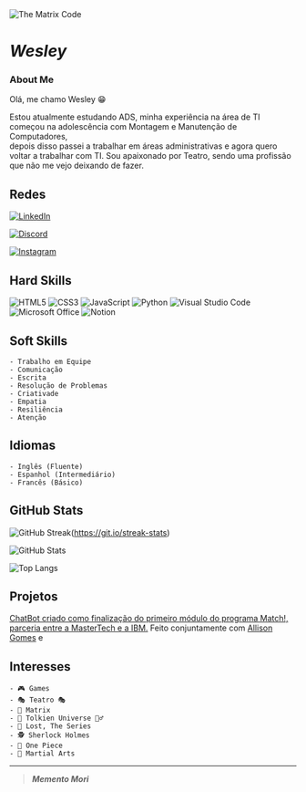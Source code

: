 <picture wide align=center>
 <source media="(prefers-color-scheme: dark)" srcset="https://encrypted-tbn0.gstatic.com/images?q=tbn:ANd9GcTSPnyBpJFUqTG2bpFYWyHY543SO0WUDj2CRw&usqp=CAU">
 <source media="(prefers-color-scheme: light)" srcset="https://encrypted-tbn0.gstatic.com/images?q=tbn:ANd9GcTSPnyBpJFUqTG2bpFYWyHY543SO0WUDj2CRw&usqp=CAU">
 <img alt="The Matrix Code" src="https://encrypted-tbn0.gstatic.com/images?q=tbn:ANd9GcTSPnyBpJFUqTG2bpFYWyHY543SO0WUDj2CRw&usqp=CAU"/>
</picture>

# ***Wesley***
### About Me
 
Olá, me chamo Wesley 😁

Estou atualmente estudando ADS, minha experiência na área de TI começou na adolescência com Montagem e Manutenção de Computadores,</br>depois disso passei a trabalhar em áreas administrativas e agora quero voltar a trabalhar com TI.
    Sou apaixonado por Teatro, sendo uma profissão que não me vejo deixando de fazer.
## Redes
[![LinkedIn](https://img.shields.io/badge/LinkedIn-9900ee?style=for-the-badge&logo=linkedin&logoColor=00000)](https://www.linkedin.com/in/wesley-marques-206b94165/)

[![Discord](https://img.shields.io/badge/Discord-000?style=for-the-badge&logo=discord)](https://discord.com/channels/@wessnk#5336/)

[![Instagram](https://img.shields.io/badge/Instagram-eeaaee?style=for-the-badge&logo=instagram)](https://www.instagram.com/wes.cfzo/)

## Hard Skills
![HTML5](https://img.shields.io/badge/HTML5-000?style=for-the-badge&logo=html5)
![CSS3](https://img.shields.io/badge/CSS3-000?style=for-the-badge&logo=css3&logoColor=264CE4)
![JavaScript](https://img.shields.io/badge/JavaScript-000?style=for-the-badge&logo=javascript)
![Python](https://img.shields.io/badge/Python-000?style=for-the-badge&logo=python)
![Visual Studio Code](https://img.shields.io/badge/Visual%20Studio%20Code-0078d7.svg?style=for-the-badge&logo=visual-studio-code&logoColor=white)
![Microsoft Office](https://img.shields.io/badge/Microsoft_Office-D83B01?style=for-the-badge&logo=microsoft-office&logoColor=white)
![Notion](https://img.shields.io/badge/Notion-%23000000.svg?style=for-the-badge&logo=notion&logoColor=white)
## Soft Skills
    - Trabalho em Equipe
    - Comunicação
    - Escrita
    - Resolução de Problemas
    - Criativade
    - Empatia
    - Resiliência
    - Atenção

## Idiomas
    - Inglês (Fluente)
    - Espanhol (Intermediário)
    - Francês (Básico)


## GitHub Stats
![GitHub Streak](https://streak-stats.demolab.com/?user=Wes-SNK&theme=tokyonight&background=000&border=30A3DC&dates=FFF)(https://git.io/streak-stats)

![GitHub Stats](https://github-readme-stats.vercel.app/api?username=Wes-SNK&theme=transparent&bg_color=000&border_color=30A3DC&show_icons=true&icon_color=30A3DC&title_color=E94D5F&text_color=FFF&hide_title=true)

![Top Langs](https://github-readme-stats-git-masterrstaa-rickstaa.vercel.app/api/top-langs/?username=Wes-SNK&layout=compact&bg_color=000&border_color=30A3DC&title_color=E94D5F&text_color=FFF)

## Projetos

[ChatBot criado como finalização do primeiro módulo do programa Match!, parceria entre a MasterTech e a IBM.](https://web.powerva.microsoft.com/environments/Default-b591ae54-33c2-4589-be66-9021a4196c7c/bots/cr9ee_projetoChatBot/canvas?__version__=2) Feito conjuntamente com [Allison Gomes](https://github.com/Allison-Gomes) e []()

## Interesses
    - 🎮 Games
    - 🎭 Teatro 🎭
    - 💊 Matrix
    - 🧙 Tolkien Universe 🧝‍♂️
    - 🛬 Lost, The Series
    - 🕵️ Sherlock Holmes
    - 👒 One Piece
    - 👊 Martial Arts

--- 
> ***Memento Mori***
